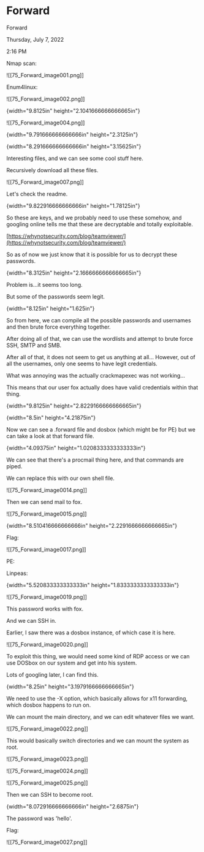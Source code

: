 # Forward

Forward

Thursday, July 7, 2022

2:16 PM

Nmap scan:

!\[\[75\_Forward\_image001.png]]

&#x20;

Enum4linux:

!\[\[75\_Forward\_image002.png]]

&#x20;

{width="9.8125in" height="2.1041666666666665in"}

&#x20;

!\[\[75\_Forward\_image004.png]]

&#x20;

{width="9.791666666666666in" height="2.3125in"}

&#x20;

{width="8.291666666666666in" height="3.15625in"}

&#x20;

Interesting files, and we can see some cool stuff here.

Recursively download all these files.

!\[\[75\_Forward\_image007.png]]

&#x20;

Let's check the readme.

{width="9.822916666666666in" height="1.78125in"}

&#x20;

So these are keys, and we probably need to use these somehow, and googling online tells me that these are decryptable and totally exploitable.

[https://whynotsecurity.com/blog/teamviewer/](https://whynotsecurity.com/blog/teamviewer/)

&#x20;

So as of now we just know that it is possible for us to decrypt these passwords.

{width="8.3125in" height="2.1666666666666665in"}

&#x20;

Problem is...it seems too long.

&#x20;

But some of the passwords seem legit.

{width="8.125in" height="1.625in"}

&#x20;

So from here, we can compile all the possible passwords and usernames and then brute force everything together.

&#x20;

After doing all of that, we can use the wordlists and attempt to brute force SSH, SMTP and SMB.

After all of that, it does not seem to get us anything at all... However, out of all the usernames, only one seems to have legit credentials.

What was annoying was the actually crackmapexec was not working...

&#x20;

This means that our user fox actually does have valid credentials within that thing.

&#x20;

{width="9.8125in" height="2.8229166666666665in"}

&#x20;

{width="8.5in" height="4.21875in"}

&#x20;

Now we can see a .forward file and dosbox (which might be for PE) but we can take a look at that forward file.

&#x20;

{width="4.09375in" height="1.0208333333333333in"}

&#x20;

We can see that there's a procmail thing here, and that commands are piped.

We can replace this with our own shell file.

&#x20;

!\[\[75\_Forward\_image0014.png]]

&#x20;

Then we can send mail to fox.

&#x20;

!\[\[75\_Forward\_image0015.png]]

&#x20;

{width="8.510416666666666in" height="2.2291666666666665in"}

&#x20;

Flag:

!\[\[75\_Forward\_image0017.png]]

&#x20;

PE:

Linpeas:

{width="5.520833333333333in" height="1.8333333333333333in"}

&#x20;

!\[\[75\_Forward\_image0019.png]]

&#x20;

This password works with fox.

&#x20;

And we can SSH in.

&#x20;

Earlier, I saw there was a dosbox instance, of which case it is here.

!\[\[75\_Forward\_image0020.png]]

&#x20;

To exploit this thing, we would need some kind of RDP access or we can use DOSbox on our system and get into his system.

Lots of googling later, I can find this.

{width="8.25in" height="3.1979166666666665in"}

&#x20;

We need to use the -X option, which basically allows for x11 forwarding, which dosbox happens to run on.

&#x20;

We can mount the main directory, and we can edit whatever files we want.

!\[\[75\_Forward\_image0022.png]]

&#x20;

This would basically switch directories and we can mount the system as root.

!\[\[75\_Forward\_image0023.png]]

&#x20;

!\[\[75\_Forward\_image0024.png]]

&#x20;

!\[\[75\_Forward\_image0025.png]]

&#x20;

Then we can SSH to become root.

{width="8.072916666666666in" height="2.6875in"}

&#x20;

The password was 'hello'.

&#x20;

Flag:

!\[\[75\_Forward\_image0027.png]]

&#x20;

&#x20;

&#x20;
